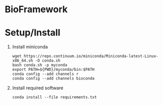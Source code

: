 # BioFramework

# Setup/Install

1. Install miniconda

   ```
   wget https://repo.continuum.io/miniconda/Miniconda-latest-Linux-x86_64.sh -O conda.sh
   bash conda.sh -p myconda
   export PATH=${PWD}/myconda/bin:$PATH
   conda config --add channels r
   conda config --add channels bioconda
   ```

2. Install required software

   ```
   conda install --file requirements.txt
   ```
